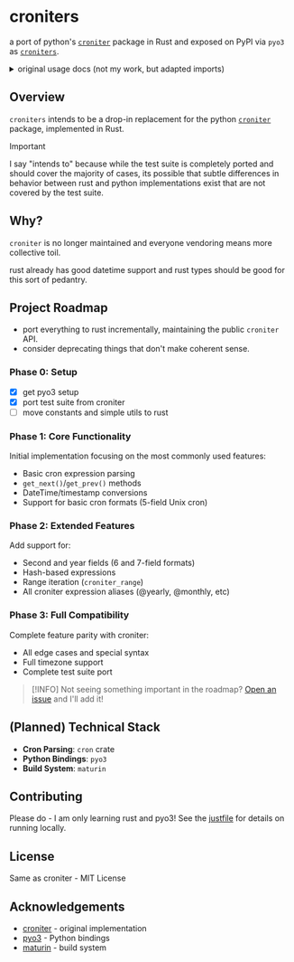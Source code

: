 # croniters

a port of python's [`croniter`](https://github.com/kiorky/croniter) package in Rust and exposed on PyPI via `pyo3` as [`croniters`](https://pypi.org/project/croniters/).


<details>
<summary>original usage docs (not my work, but adapted imports)</summary>

Usage
============

A simple example::

    >>> from croniters import croniter
    >>> from datetime import datetime
    >>> base = datetime(2010, 1, 25, 4, 46)
    >>> iter = croniter('*/5 * * * *', base)  # every 5 minutes
    >>> print(iter.get_next(datetime))   # 2010-01-25 04:50:00
    >>> print(iter.get_next(datetime))   # 2010-01-25 04:55:00
    >>> print(iter.get_next(datetime))   # 2010-01-25 05:00:00
    >>>
    >>> iter = croniter('2 4 * * mon,fri', base)  # 04:02 on every Monday and Friday
    >>> print(iter.get_next(datetime))   # 2010-01-26 04:02:00
    >>> print(iter.get_next(datetime))   # 2010-01-30 04:02:00
    >>> print(iter.get_next(datetime))   # 2010-02-02 04:02:00
    >>>
    >>> iter = croniter('2 4 1 * wed', base)  # 04:02 on every Wednesday OR on 1st day of month
    >>> print(iter.get_next(datetime))   # 2010-01-27 04:02:00
    >>> print(iter.get_next(datetime))   # 2010-02-01 04:02:00
    >>> print(iter.get_next(datetime))   # 2010-02-03 04:02:00
    >>>
    >>> iter = croniter('2 4 1 * wed', base, day_or=False)  # 04:02 on every 1st day of the month if it is a Wednesday
    >>> print(iter.get_next(datetime))   # 2010-09-01 04:02:00
    >>> print(iter.get_next(datetime))   # 2010-12-01 04:02:00
    >>> print(iter.get_next(datetime))   # 2011-06-01 04:02:00
    >>>
    >>> iter = croniter('0 0 * * sat#1,sun#2', base)  # 1st Saturday, and 2nd Sunday of the month
    >>> print(iter.get_next(datetime))   # 2010-02-06 00:00:00
    >>>
    >>> iter = croniter('0 0 * * 5#3,L5', base)  # 3rd and last Friday of the month
    >>> print(iter.get_next(datetime))   # 2010-01-29 00:00:00
    >>> print(iter.get_next(datetime))   # 2010-02-19 00:00:00


All you need to know is how to use the constructor and the ``get_next``
method, the signature of these methods are listed below::

    >>> def __init__(self, cron_format, start_time=time.time(), day_or=True)

croniter iterates along with ``cron_format`` from ``start_time``.
``cron_format`` is **min hour day month day_of_week**, you can refer to
http://en.wikipedia.org/wiki/Cron for more details. The ``day_or``
switch is used to control how croniter handles **day** and **day_of_week**
entries. Default option is the cron behaviour, which connects those
values using **OR**. If the switch is set to False, the values are connected
using **AND**. This behaves like fcron and enables you to e.g. define a job that
executes each 2nd Friday of a month by setting the days of month and the
weekday.
::

    >>> def get_next(self, ret_type=float)

get_next calculates the next value according to the cron expression and
returns an object of type ``ret_type``. ``ret_type`` should be a ``float`` or a
``datetime`` object.

Supported added for ``get_prev`` method. (>= 0.2.0)::

    >>> base = datetime(2010, 8, 25)
    >>> itr = croniter('0 0 1 * *', base)
    >>> print(itr.get_prev(datetime))  # 2010-08-01 00:00:00
    >>> print(itr.get_prev(datetime))  # 2010-07-01 00:00:00
    >>> print(itr.get_prev(datetime))  # 2010-06-01 00:00:00

You can validate your crons using ``is_valid`` class method. (>= 0.3.18)::

    >>> croniter.is_valid('0 0 1 * *')  # True
    >>> croniter.is_valid('0 wrong_value 1 * *')  # False

About DST
=========
Be sure to init your croniter instance with a TZ aware datetime for this to work!

Example using pytz::

    >>> import pytz
    >>> tz = pytz.timezone("Europe/Paris")
    >>> local_date = tz.localize(datetime(2017, 3, 26))
    >>> val = croniter('0 0 * * *', local_date).get_next(datetime)

Example using python_dateutil::

    >>> import dateutil.tz
    >>> tz = dateutil.tz.gettz('Asia/Tokyo')
    >>> local_date = datetime(2017, 3, 26, tzinfo=tz)
    >>> val = croniter('0 0 * * *', local_date).get_next(datetime)

Example using python built in module::

    >>> from datetime import datetime, timezone
    >>> local_date = datetime(2017, 3, 26, tzinfo=timezone.utc)
    >>> val = croniter('0 0 * * *', local_date).get_next(datetime)

About second repeats
=====================
Croniter is able to do second repetition crontabs form and by default seconds are the 6th field::

    >>> base = datetime(2012, 4, 6, 13, 26, 10)
    >>> itr = croniter('* * * * * 15,25', base)
    >>> itr.get_next(datetime) # 4/6 13:26:15
    >>> itr.get_next(datetime) # 4/6 13:26:25
    >>> itr.get_next(datetime) # 4/6 13:27:15

You can also note that this expression will repeat every second from the start datetime.::

    >>> croniter('* * * * * *', local_date).get_next(datetime)

You can also use seconds as first field::

    >>> itr = croniter('15,25 * * * * *', base, second_at_beginning=True)


About year
===========
Croniter also support year field.
Year presents at the seventh field, which is after second repetition.
The range of year field is from 1970 to 2099.
To ignore second repetition, simply set second to ``0`` or any other const::

    >>> base = datetime(2012, 4, 6, 2, 6, 59)
    >>> itr = croniter('0 0 1 1 * 0 2020/2', base)
    >>> itr.get_next(datetime) # 2020 1/1 0:0:0
    >>> itr.get_next(datetime) # 2022 1/1 0:0:0
    >>> itr.get_next(datetime) # 2024 1/1 0:0:0

Support for start_time shifts
==============================
See https://github.com/kiorky/croniter/pull/76,
You can set start_time=, then expand_from_start_time=True for your generations to be computed from start_time instead of calendar days::

    >>> from pprint import pprint
    >>> iter = croniter('0 0 */7 * *', start_time=datetime(2024, 7, 11), expand_from_start_time=True);pprint([iter.get_next(datetime) for a in range(10)])
    [datetime.datetime(2024, 7, 18, 0, 0),
     datetime.datetime(2024, 7, 25, 0, 0),
     datetime.datetime(2024, 8, 4, 0, 0),
     datetime.datetime(2024, 8, 11, 0, 0),
     datetime.datetime(2024, 8, 18, 0, 0),
     datetime.datetime(2024, 8, 25, 0, 0),
     datetime.datetime(2024, 9, 4, 0, 0),
     datetime.datetime(2024, 9, 11, 0, 0),
     datetime.datetime(2024, 9, 18, 0, 0),
     datetime.datetime(2024, 9, 25, 0, 0)]
    >>> # INSTEAD OF THE DEFAULT BEHAVIOR:
    >>> iter = croniter('0 0 */7 * *', start_time=datetime(2024, 7, 11), expand_from_start_time=False);pprint([iter.get_next(datetime) for a in range(10)])
    [datetime.datetime(2024, 7, 15, 0, 0),
     datetime.datetime(2024, 7, 22, 0, 0),
     datetime.datetime(2024, 7, 29, 0, 0),
     datetime.datetime(2024, 8, 1, 0, 0),
     datetime.datetime(2024, 8, 8, 0, 0),
     datetime.datetime(2024, 8, 15, 0, 0),
     datetime.datetime(2024, 8, 22, 0, 0),
     datetime.datetime(2024, 8, 29, 0, 0),
     datetime.datetime(2024, 9, 1, 0, 0),
     datetime.datetime(2024, 9, 8, 0, 0)]


Testing if a date matches a crontab
===================================
Test for a match with (>=0.3.32)::

    >>> croniter.match("0 0 * * *", datetime(2019, 1, 14, 0, 0, 0, 0))
    True
    >>> croniter.match("0 0 * * *", datetime(2019, 1, 14, 0, 2, 0, 0))
    False
    >>>
    >>> croniter.match("2 4 1 * wed", datetime(2019, 1, 1, 4, 2, 0, 0)) # 04:02 on every Wednesday OR on 1st day of month
    True
    >>> croniter.match("2 4 1 * wed", datetime(2019, 1, 1, 4, 2, 0, 0), day_or=False) # 04:02 on every 1st day of the month if it is a Wednesday
    False

Testing if a crontab matches in datetime range
==============================================
Test for a match_range with (>=2.0.3)::

    >>> croniter.match_range("0 0 * * *", datetime(2019, 1, 13, 0, 59, 0, 0), datetime(2019, 1, 14, 0, 1, 0, 0))
    True
    >>> croniter.match_range("0 0 * * *", datetime(2019, 1, 13, 0, 1, 0, 0), datetime(2019, 1, 13, 0, 59, 0, 0))
    False
    >>> croniter.match_range("2 4 1 * wed", datetime(2019, 1, 1, 3, 2, 0, 0), datetime(2019, 1, 1, 5, 1, 0, 0))
    # 04:02 on every Wednesday OR on 1st day of month
    True
    >>> croniter.match_range("2 4 1 * wed", datetime(2019, 1, 1, 3, 2, 0, 0), datetime(2019, 1, 1, 5, 2, 0, 0), day_or=False)
    # 04:02 on every 1st day of the month if it is a Wednesday
    False

Gaps between date matches
=========================
For performance reasons, croniter limits the amount of CPU cycles spent attempting to find the next match.
Starting in v0.3.35, this behavior is configurable via the ``max_years_between_matches`` parameter, and the default window has been increased from 1 year to 50 years.

The defaults should be fine for many use cases.
Applications that evaluate multiple cron expressions or handle cron expressions from untrusted sources or end-users should use this parameter.
Iterating over sparse cron expressions can result in increased CPU consumption or a raised ``CroniterBadDateError`` exception which indicates that croniter has given up attempting to find the next (or previous) match.
Explicitly specifying ``max_years_between_matches`` provides a way to limit CPU utilization and simplifies the iterable interface by eliminating the need for ``CroniterBadDateError``.
The difference in the iterable interface is based on the reasoning that whenever ``max_years_between_matches`` is explicitly agreed upon, there is no need for croniter to signal that it has given up; simply stopping the iteration is preferable.

This example matches 4 AM Friday, January 1st.
Since January 1st isn't often a Friday, there may be a few years between each occurrence.
Setting the limit to 15 years ensures all matches::

    >>> it = croniter("0 4 1 1 fri", datetime(2000,1,1), day_or=False, max_years_between_matches=15).all_next(datetime)
    >>> for i in range(5):
    ...     print(next(it))
    ...
    2010-01-01 04:00:00
    2016-01-01 04:00:00
    2021-01-01 04:00:00
    2027-01-01 04:00:00
    2038-01-01 04:00:00

However, when only concerned with dates within the next 5 years, simply set ``max_years_between_matches=5`` in the above example.
This will result in no matches found, but no additional cycles will be wasted on unwanted matches far in the future.

Iterating over a range using cron
=================================
Find matches within a range using the ``croniter_range()`` function.  This is much like the builtin ``range(start,stop,step)`` function, but for dates.  The `step` argument is a cron expression.
Added in (>=0.3.34)

List the first Saturday of every month in 2019::

    >>> from croniter import croniter_range
    >>> for dt in croniter_range(datetime(2019, 1, 1), datetime(2019, 12, 31), "0 0 * * sat#1"):
    >>>     print(dt)


Hashed expressions
==================

croniter supports Jenkins-style hashed expressions, using the "H" definition keyword and the required hash_id keyword argument.
Hashed expressions remain consistent, given the same hash_id, but different hash_ids will evaluate completely different to each other.
This allows, for example, for an even distribution of differently-named jobs without needing to manually spread them out.

    >>> itr = croniter("H H * * *", hash_id="hello")
    >>> itr.get_next(datetime)
    datetime.datetime(2021, 4, 10, 11, 10)
    >>> itr.get_next(datetime)
    datetime.datetime(2021, 4, 11, 11, 10)
    >>> itr = croniter("H H * * *", hash_id="hello")
    >>> itr.get_next(datetime)
    datetime.datetime(2021, 4, 10, 11, 10)
    >>> itr = croniter("H H * * *", hash_id="bonjour")
    >>> itr.get_next(datetime)
    datetime.datetime(2021, 4, 10, 20, 52)


Random expressions
==================

Random "R" definition keywords are supported, and remain consistent only within their croniter() instance.

    >>> itr = croniter("R R * * *")
    >>> itr.get_next(datetime)
    datetime.datetime(2021, 4, 10, 22, 56)
    >>> itr.get_next(datetime)
    datetime.datetime(2021, 4, 11, 22, 56)
    >>> itr = croniter("R R * * *")
    >>> itr.get_next(datetime)
    datetime.datetime(2021, 4, 11, 4, 19)


Note about Ranges
=================

Note that as a deviation from cron standard, croniter is somehow laxist with ranges and will allow ranges of ``Jan-Dec``, & ``Sun-Sat`` in reverse way and interpret them as following examples:

    - ``Apr-Jan``: from April to january
    - ``Sat-Sun``: Saturday, Sunday
    - ``Wed-Sun``: Wednesday to Saturday, Sunday

Please note that if a /step is given, it will be respected.

Note about Sunday
=================

Note that as a deviation from cron standard, croniter like numerous cron implementations supports ``SUNDAY`` to be expressed as ``DAY7``, allowing such expressions:

    - ``0 0 * * 7``
    - ``0 0 * * 6-7``
    - ``0 0 * * 6,7``


Keyword expressions
===================

Vixie cron-style "@" keyword expressions are supported.
What they evaluate to depends on whether you supply hash_id: no hash_id corresponds to Vixie cron definitions (exact times, minute resolution), while with hash_id corresponds to Jenkins definitions (hashed within the period, second resolution).

    ============ ============ ================
    Keyword      No hash_id   With hash_id
    ============ ============ ================
    @midnight    0 0 * * *    H H(0-2) * * * H
    @hourly      0 * * * *    H * * * * H
    @daily       0 0 * * *    H H * * * H
    @weekly      0 0 * * 0    H H * * H H
    @monthly     0 0 1 * *    H H H * * H
    @yearly      0 0 1 1 *    H H H H * H
    @annually    0 0 1 1 *    H H H H * H
    ============ ============ ================


</details>

## Overview

`croniters` intends to be a drop-in replacement for the python [`croniter`](https://github.com/kiorky/croniter) package, implemented in Rust.

> [!IMPORTANT]
> I say "intends to" because while the test suite is completely ported and should cover the majority of cases, its possible that subtle differences in behavior between rust and python implementations exist that are not covered by the test suite.


## Why?
`croniter` is no longer maintained and everyone vendoring means more collective toil.

rust already has good datetime support and rust types should be good for this sort of pedantry.

## Project Roadmap

- port everything to rust incrementally, maintaining the public `croniter` API.
- consider deprecating things that don't make coherent sense.

### Phase 0: Setup
- [x] get pyo3 setup
- [x] port test suite from croniter
- [ ] move constants and simple utils to rust

### Phase 1: Core Functionality

Initial implementation focusing on the most commonly used features:

- Basic cron expression parsing
- `get_next()`/`get_prev()` methods
- DateTime/timestamp conversions
- Support for basic cron formats (5-field Unix cron)

### Phase 2: Extended Features

Add support for:

- Second and year fields (6 and 7-field formats)
- Hash-based expressions
- Range iteration (`croniter_range`)
- All croniter expression aliases (@yearly, @monthly, etc)

### Phase 3: Full Compatibility

Complete feature parity with croniter:

- All edge cases and special syntax
- Full timezone support
- Complete test suite port


> [!INFO]
> Not seeing something important in the roadmap? [Open an issue](https://github.com/zzstoatzz/croniters/issues) and I'll add it!

## (Planned) Technical Stack

- **Cron Parsing**: `cron` crate
- **Python Bindings**: `pyo3`
- **Build System**: `maturin`

## Contributing

Please do - I am only learning rust and pyo3! See the [justfile](justfile) for details on running locally.

## License

Same as croniter - MIT License 

## Acknowledgements

- [croniter](https://github.com/kiorky/croniter) - original implementation
- [pyo3](https://github.com/pyo3/pyo3) - Python bindings
- [maturin](https://github.com/PyO3/maturin) - build system



